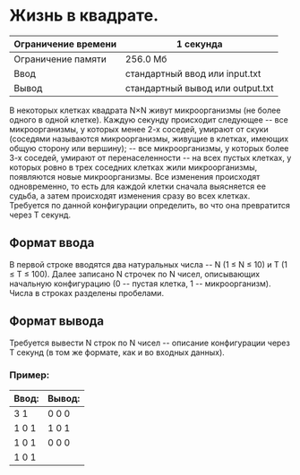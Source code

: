 # Жизнь в квадрате.

| Ограничение времени | 1 секунда                        |
|---------------------|----------------------------------|
| Ограничение памяти  | 256.0 Мб                         |
| Ввод                | стандартный ввод или input.txt   |
| Вывод               | стандартный вывод или output.txt |

В некоторых клетках квадрата N×N живут микроорганизмы (не более одного в одной клетке). 
Каждую секунду происходит следующее -- все микроорганизмы, у которых менее 2-х соседей, умирают от скуки (соседями называются микроорганизмы, 
живущие в клетках, имеющих общую сторону или вершину); -- все микроорганизмы, у которых более 3-х соседей, умирают от перенаселенности -- 
на всех пустых клетках, у которых ровно в трех соседних клетках жили микроорганизмы, появляются новые микроорганизмы. Все изменения происходят одновременно, 
то есть для каждой клетки сначала выясняется ее судьба, а затем происходят изменения сразу во всех клетках. Требуется по данной конфигурации определить, 
во что она превратится через T секунд.

## Формат ввода
В первой строке вводятся два натуральных числа -- N (1 ≤ N ≤ 10) и T (1 ≤ T ≤ 100). Далее записано 
N строчек по N чисел, описывающих начальную конфигурацию (0 -- пустая клетка, 1 -- микроорганизм). Числа в строках разделены пробелами.

## Формат вывода
Требуется вывести N строк по N чисел -- описание конфигурации через T секунд (в том же формате, как и во входных данных).

### Пример:
|Ввод:    | Вывод:
|---------|-------------|
|3 1      |0 0 0
|1 0 1    |1 0 1
|1 0 1    |0 0 0
|1 0 1    |
